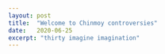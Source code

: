```yaml
---
layout: post
title:  "Welcome to Chinmoy controversies"
date:   2020-06-25
excerpt: "thirty imagine imagination"
---
```

